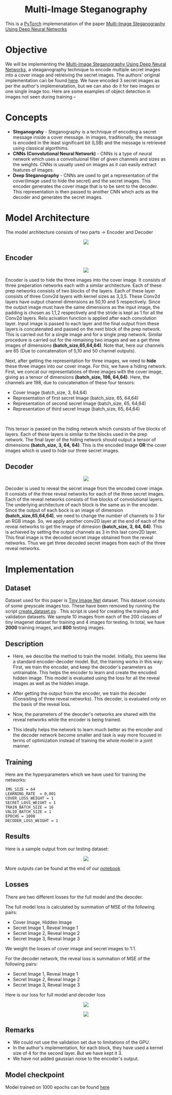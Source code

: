 <h1 align="center"><b>Multi-Image Steganography</b></h1>

This is a [PyTorch](https://pytorch.org) implemenatation of the paper [Multi-Image Steganography Using Deep Neural Networks](https://arxiv.org/pdf/2101.00350.pdf)

# Objective
We will be implementing the [Multi-Image Steganography Using Deep Neural Networks](https://arxiv.org/pdf/2101.00350.pdf), a steaganography technique to encode multiple secret images into a cover image and retreiving the secret images. The authors' original implementation can be found [here](https://github.com/JapsimarSinghWahi/DeepSteganography). We have encoded 3 secret images as per the author's implemenatation, but we can also do it for two images or one single image too.
Here are some examples of object detection in images not seen during training –

# Concepts

* **Steganograhy** - Steganography is a technique of encoding a secret message inside a cover message. In images, traditionally, the message is encoded in the least significant bit (LSB) and the message is retrieved using classical algorthims. 
* **CNNs (Convolutional Neural Network)** - CNNs is a type of neural network which uses a convoltuional filter of given channels and sizes as the weights. CNNs is usually used on images as it can easily extract features of images.
* **Deep Steganography** - CNNs are used to get a representation of the cover(Image used to hide the secret) and the secret images. This encoder generates the cover image that is to be sent to the decoder. This representation is then passed to another CNN which acts as the decoder and generates the secret images. 

# Model Architecture

The model architecture consists of two parts -> Encoder and Decoder 

<p align="center">
<img src="https://github.com/m607stars/MultiImageSteganography/blob/master/assets/model_architecture.png">
</p>

## Encoder

<p align="center">
<img src="https://github.com/m607stars/MultiImageSteganography/blob/master/assets/hidden_image.png">
</p>


Encoder is used to hide the three images into the cover image. It consists of three preperation networks each with a similar architecture.
Each of these prep networks consists of two blocks of the layers. Each of these layer consists of three Conv2d layers with kernel sizes as 3,3,5. These Conv2d layers have output channel dimensions as 50,10 and 5 respectively. Since the output image must have the same dimensions as the input image, the padding is chosen as 1,1,2 respectively and the stride is kept as 1 for all the Conv2d layers. Relu acivation function is applied after each convolution layer. Input image is passed to each layer and the final output from these layers is concatenated and passed on the next block of the prep network. This is carried out for a single image and for a single prep network. Similar procedure is carried out for the remaining two images and we a get three images of dimensions **(batch_size,65,64,64)**.
Note that, here our channels are 65 (Due to concatenation of 5,10 and 50 channel outputs). 

Next, after getting the representation for three images, we need to **hide**  these three images into our cover image. For this, we have a hiding network. First, 
we concat our representations of three images with the cover image, giving as a tensor of dimensions **(batch_size, 198, 64,64)**. Here, the channels are 198, due to concatenation of these four tensors:<br>
* Cover Image (batch_size, 3, 64,64) <br>
* Representation of first secret Image (batch_size, 65, 64,64) <br>
* Representation of second secret Image (batch_size, 65, 64,64) <br>
* Representation of third secret Image (batch_size, 65, 64,64) <br>
<br>

This tensor is passed on the hiding network which consists of five blocks of layers. Each of these layers is similar to the blocks used in the prep network. 
The final layer of the hiding network should output a tensor of dimensions **(batch_size, 3, 64, 64)**. This is the encoded image **OR** the cover images which is used to hide our three secret images. 

## Decoder


<p align="center">
<img src="https://github.com/m607stars/MultiImageSteganography/blob/master/assets/reveal_image.png">
</p>

Decoder is used to reveal the secret image from the encoded cover image. It consists of the three reveal networks for each of the three secret images. Each of the reveal networks consists of five blocks of convolutional layers. The underlying architecture of each block is the same as in the encoder. Since the output of each bock is an image of dimension  **(batch_size,65,64,64)**, we need to change the number of channels to 3 for an RGB image. So, we apply another conv2D layer at the end of each of the reveal networks to get the image of dimesion **(batch_size, 3, 64, 64)**. This is achieved by setting the output channels as 3 in this last conv2D layer. This final image is the decoded secret image obtained from the reveal networks. Thus we get three decoded secret images from each of the three reveal networks.


# Implementation

## Dataset

Dataset used for this paper is [Tiny Image Net](http://cs231n.stanford.edu/tiny-imagenet-200.zip) dataset. This dataset consists of some greyscale images too. These have been removed by running the script [create_dataset.py](https://github.com/m607stars/MultiImageSteganography/blob/master/scripts/create_dataset.py) .
This script is used for creating the training and validation datasets. We sample 10 images from each of the 200 classes of tiny imagenet dataset for training and 4 images for testing. In total, we have **2000** training images, and **800** testing images. 

## Description

* Here, we describe the method to train the model. Initially, this seems like a standard encoder-decoder model. But, the training works in this way: 
First, we train the encoder, and keep the decoder's parameters as untrainable. This helps the encoder to learn and create the encoded hidden image. This model is evaluated using the loss for all the reveal images as well as the hidden image.

* After getting the output from the encoder, we train the decoder (Consisting of three reveal networks). This decoder, is evaluated only on the basis of the reveal loss. 

* Now, the parameters of the deocder's networks are shared with the reveal networks while the encoder is being trained.

* This ideally helps the network to learn much better as the encoder and the decoder network become smaller and task is way more focused in terms of optimization instead of training the whole model in a joint manner. 

## Training

Here are the hyperparameters which we have used for training the networks:

```
IMG_SIZE = 64
LEARNING_RATE  = 0.001
COVER_LOSS_WEIGHT = 1
SECRET_LOSS_WEIGHT = 1
TRAIN_BATCH_SIZE = 16
VALID_BATCH_SIZE = 1
EPOCHS = 1000
DECODER_LOSS_WEIGHT = 1
```

## Results

Here is a sample output from our testing dataset:

<p align="center">
<img src="https://github.com/m607stars/MultiImageSteganography/blob/master/assets/outputs.png">
</p>

More outputs can be found at the end of our [notebook](https://github.com/m607stars/MultiImageSteganography/blob/master/MultiImageSteganography.ipynb)

## Losses

There are two different losses for the full model and the deocder.

The full model loss is calculated by summation of MSE of the following pairs: <br>
* Cover Image, Hidden Image<br>
* Secret Image 1, Reveal Image 1<br>
* Secret Image 2, Reveal Image 2<br>
* Secret Image 3, Reveal Image 3<br>

We weight the losses of cover image and secret images to 1:1.

For the decoder network, the reveal loss is summation of MSE of the following pairs:<br>

* Secret Image 1, Reveal Image 1<br>
* Secret Image 2, Reveal Image 2<br>
* Secret Image 3, Reveal Image 3<br>

Here is our loss for full model and decoder loss

<p align="center">
<img src="https://github.com/m607stars/MultiImageSteganography/blob/master/assets/full_model_loss.png">
</p>

<p align="center">
<img src="https://github.com/m607stars/MultiImageSteganography/blob/master/assets/decoder_loss.png">
</p>



## Remarks

* We could not use the validation set due to limitations of the GPU. 
* In the author's implementation, for each block, they have used a kernel size of 4 for the second layer. But we have kept it 3.
* We have not added gaussian noise to the encoder's output. 

## Model checkpoint

Model trained on 1000 epochs can be found [here](https://github.com/m607stars/MultiImageSteganography/tree/master/models) 

